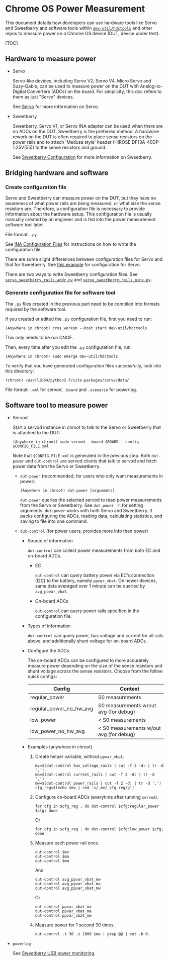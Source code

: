# Chrome OS Power Measurement

This document details how developers can use hardware tools like Servo and
Sweetberry and software tools within [`dev-util/hdctools`][8] and other repos to
measure power on a Chrome OS device (DUT, device under test).

[TOC]

## Hardware to measure power

- Servo

  Servo-like devices, including Servo V2, Servo V4, Micro Servo and Suzy-Qable,
  can be used to measure power on the DUT with Analog-to-Digital Converters
  (ADCs) on the board. For simplicity, this doc refers to them as
  just "Servo" devices.

  See [Servo][5] for more information on Servo.

- Sweetberry

  Sweetberry, Servo V1, or Servo INA adapter can be used when there are no ADCs
  on the DUT. Sweetberry is the preferred method. A hardware rework on the DUT
  is often required to place sense resistors on the power rails and to attach
  'Medusa style' header (HIROSE DF13A-40DP-1.25V(55)) to the sense resistors and
  ground.

  See [Sweetberry Configuration][6] for more information on Sweetberry.

## Bridging hardware and software

### Create configuration file

Servo and Sweetberry can measure power on the DUT, but they have no awareness of
what power rails are being measured, or what size the sense resistors are.
Therefore, a configuration file is necessary to provide information about the
hardware setup. This configuration file is usually manually created by an
engineer and is fed into the power measurement software tool later.

File format: `.py`

See [INA Configuration Files][1] for instructions on how to write the
configuration file.

There are some slight differences between configuration
files for Servo and that for Sweetberry. See [this example][2] for
configuration for Servo.

There are two ways to write Sweetberry configuration files. See
[`servo_sweetberry_rails_addr.py`][3] and [`servo_sweetberry_rails_pins.py`][4].

### Generate configuration file for software tool

The `.py` files created in the previous part need to be compiled into formats
required by the software tool.

If you created or edited the `.py` configuration file, first you need to run:

```
(Anywhere in chroot) cros_workon --host start dev-util/hdctools
```

This only needs to be run ONCE.

Then, every time after you edit the `.py` configuration file, run:

```
(Anywhere in chroot) sudo emerge dev-util/hdctools
```

To verify that you have generated configuration files successfully, look into
this directory:

```
(chroot) /usr/lib64/python2.7/site-packages/servo/data/
```

File format: `.xml` for servod, `.board` and `.scenario` for powerlog.

## Software tool to measure power

- Servod

  Start a servod instance in chroot to talk to the Servo or Sweetberry that is
  attached to the DUT:

  ```
  (Anywhere in chroot) sudo servod --board $BOARD --config $CONFIG_FILE.xml
  ```

  Note that `$CONFIG_FILE.xml` is generated in the previous step. Both
  `dut-power` and `dut-control` are servod clients that talk to servod and fetch
  power data from the Servo or Sweetberry.

  - `dut-power` (recommended, for users who only want measurements in power)


    ```
    (Anywhere in chroot) dut-power [arguments]
    ```

    `dut-power` queries the selected servod to read power measurements from the
    Servo or Sweetberry. See `dut-power -h` for setting arguments. `dut-power`
    works with both Servo and Sweetberry. It packs configuring the ADCs,
    reading data, calculating statistics, and saving to file into one command.

  - `dut-control` (for power users, provides more info than power)

    - Source of information

      `dut-control` can collect power measurements from both EC and on-board
      ADCs.

      - EC

        `dut-control` can query battery power via EC’s connection (I2C) to the
        battery, namely `ppvar_vbat`. On newer devices, same data averaged over
        1 minute can be queried by `avg_ppvar_vbat`.

      - On-board ADCs

        `dut-control` can query power rails specified in the configuration file.

    - Types of information

      `dut-control` can query power, bus voltage and current for all rails
      above, and additionally shunt voltage for on-board ADCs.

    - Configure the ADCs

      The on-board ADCs can be configured to more accurately measure power
      depending on the size of the sense resistors and shunt voltage across
      the sense resistors. Choose from the follow quick configs:

      | Config                  | Context                                 |
      |-------------------------|-----------------------------------------|
      | regular_power           | S0 measurements                         |
      | regular_power_no_hw_avg | S0 measurements w/out avg (for debug)   |
      | low_power               | < S0 measurements                       |
      | low_power_no_hw_avg     | < S0 measurements w/out avg (for debug) |

    - Examples (anywhere in chroot)

      1. Create helper variable, without `ppvar_vbat`.

          ```
          mv=$(dut-control bus_voltage_rails | cut -f 2 -d: | tr -d ',')
          ma=$(dut-control current_rails | cut -f 2 -d: | tr -d ',')
          mw=$(dut-control power_rails | cut -f 2 -d: | tr -d ',')
          cfg_reg=$(echo $mv | sed 's/_mv/_cfg_reg/g')
          ```

      2. Configure on-board ADCs (everytime after running `servod`).

          ```
          for cfg in $cfg_reg ; do dut-control $cfg:regular_power $cfg; done
          ```
          Or
          ```
          for cfg in $cfg_reg ; do dut-control $cfg:low_power $cfg; done
          ```

      3. Measure each power rail once.

          ```
          dut-control $mv
          dut-control $ma
          dut-control $mw
          ```
          And
          ```
          dut-control avg_ppvar_vbat_mw
          dut-control avg_ppvar_vbat_ma
          dut-control avg_ppvar_vbat_mw
          ```
          Or
          ```
          dut-control ppvar_vbat_mv
          dut-control ppvar_vbat_ma
          dut-control ppvar_vbat_mw
          ```

      4. Measure power for 1 second 30 times.

          ```
          dut-control -t 30 -z 1000 $mw | grep @@ | cut -b 6-
          ```

- `powerlog`

  See [Sweetberry USB power monitoring][7].

[1]: ./ina.md
[2]: https://chromium.googlesource.com/chromiumos/third_party/hdctools/+/master/servo/data/nami_rev1_inas.py
[3]: https://chromium.googlesource.com/chromiumos/third_party/hdctools/+/master/servo/data/servo_sweetberry_rails_addr.py
[4]: https://chromium.googlesource.com/chromiumos/third_party/hdctools/+/master/servo/data/servo_sweetberry_rails_pins.py
[5]: ./servo.md
[6]: ./sweetberry.md
[7]: https://chromium.googlesource.com/chromiumos/platform/ec/+/master/extra/usb_power/powerlog.README.md
[8]: https://chromium.googlesource.com/chromiumos/third_party/hdctools/+/master
